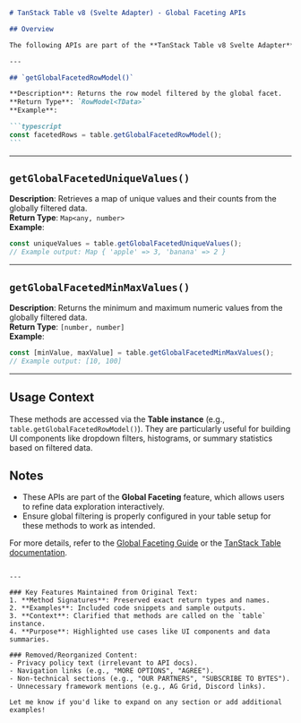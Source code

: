 ````markdown
# TanStack Table v8 (Svelte Adapter) - Global Faceting APIs

## Overview

The following APIs are part of the **TanStack Table v8 Svelte Adapter** and provide functionality for interacting with global faceted data. These methods allow you to retrieve filtered row models, unique values, and min/max values based on applied global filters.

---

## `getGlobalFacetedRowModel()`

**Description**: Returns the row model filtered by the global facet.  
**Return Type**: `RowModel<TData>`  
**Example**:

```typescript
const facetedRows = table.getGlobalFacetedRowModel();
```
````

---

## `getGlobalFacetedUniqueValues()`

**Description**: Retrieves a map of unique values and their counts from the globally filtered data.  
**Return Type**: `Map<any, number>`  
**Example**:

```typescript
const uniqueValues = table.getGlobalFacetedUniqueValues();
// Example output: Map { 'apple' => 3, 'banana' => 2 }
```

---

## `getGlobalFacetedMinMaxValues()`

**Description**: Returns the minimum and maximum numeric values from the globally filtered data.  
**Return Type**: `[number, number]`  
**Example**:

```typescript
const [minValue, maxValue] = table.getGlobalFacetedMinMaxValues();
// Example output: [10, 100]
```

---

## Usage Context

These methods are accessed via the **Table instance** (e.g., `table.getGlobalFacetedRowModel()`). They are particularly useful for building UI components like dropdown filters, histograms, or summary statistics based on filtered data.

## Notes

- These APIs are part of the **Global Faceting** feature, which allows users to refine data exploration interactively.
- Ensure global filtering is properly configured in your table setup for these methods to work as intended.

For more details, refer to the [Global Faceting Guide](#) or the [TanStack Table documentation](https://tanstack.com/table/v8/docs/).

```

---

### Key Features Maintained from Original Text:
1. **Method Signatures**: Preserved exact return types and names.
2. **Examples**: Included code snippets and sample outputs.
3. **Context**: Clarified that methods are called on the `table` instance.
4. **Purpose**: Highlighted use cases like UI components and data summaries.

### Removed/Reorganized Content:
- Privacy policy text (irrelevant to API docs).
- Navigation links (e.g., "MORE OPTIONS", "AGREE").
- Non-technical sections (e.g., "OUR PARTNERS", "SUBSCRIBE TO BYTES").
- Unnecessary framework mentions (e.g., AG Grid, Discord links).

Let me know if you'd like to expand on any section or add additional examples!
```
